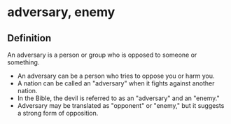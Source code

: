 # adversary, enemy

## Definition

An adversary is a person or group who is opposed to someone or something.

* An adversary can be a person who tries to oppose you or harm you. 
* A nation can be called an "adversary" when it fights against another nation.
* In the Bible, the devil is referred to as an "adversary" and an "enemy."
* Adversary may be translated as "opponent" or "enemy," but it suggests a strong form of opposition.